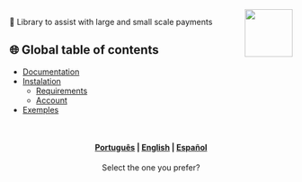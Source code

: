 <img align="right" src="https://imgur.com/EtCvGVc.png" height="85">

🎯 Library to assist with large and small scale payments

## 🌐 Global table of contents
- [Documentation](./docs/README.md)
- [Instalation](./docs/install.md)
  - [Requirements](./docs/requirements.md)
  - [Account](https://bflex.tech/help-account)
- [Exemples](#examples)

<br>
<div align="center">
  <h4>
    <a href="./EXAMPLES-PT.md">Português</a> | 
    <a href="./EXAMPLES-EN.md">English</a> | 
    <a href="./EXAMPLES-ES.md">Español</a>
  </h4>
  Select the one you prefer?
</div>